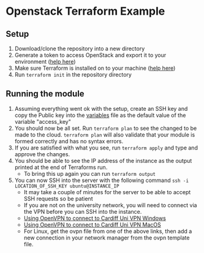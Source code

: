 # Openstack Terraform Example

## Setup
1. Download/clone the repository into a new directory
1. Generate a token to access OpenStack and export it to your environment ([help here](TOKENGENERATIONHELP.md))
1. Make sure Terraform is installed on to your machine ([help here](learn.hashicorp.com/terraform/getting-started/install.html))
1. Run `terraform init` in the repository directory

## Running the module
1. Assuming everything went ok with the setup, create an SSH key and copy the Public key into the [variables](vars.tf) file as the default value of the variable "access_key"
1. You should now be all set. Run `terraform plan` to see the changed to be made to the cloud. `terraform plan` will also validate that your module is formed correctly and has no syntax errors.
1. If you are satisfied with what you see, run `terraform apply` and type and approve the changes.
1. You should be able to see the IP address of the instance as the output printed at the end of Terraforms run.
   - To bring this up again you can run `terraform output`
1. You can now SSH into the server with the following command `ssh -i LOCATION_OF_SSH_KEY ubuntu@INSTANCE_IP`
   - It may take a couple of minutes for the server to be able to accept SSH requests so be patient
   - If you are not on the university network, you will need to connect via the VPN before you can SSH into the instance.
   - [Using OpenVPN to connect to Cardiff Uni VPN Windows](https://docs.cs.cf.ac.uk/notes/openvpn-windows/)
   - [Using OpenVPN to connect to Cardiff Uni VPN MacOS](https://docs.cs.cf.ac.uk/notes/openvpn-macos/)
   - For Linux, get the ovpn file from one of the above links, then add a new connection in your network manager from the ovpn template file.
